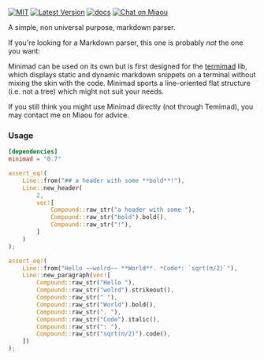 

[![MIT][s2]][l2] [![Latest Version][s1]][l1] [![docs][s3]][l3] [![Chat on Miaou][s4]][l4]

[s1]: https://img.shields.io/crates/v/minimad.svg
[l1]: https://crates.io/crates/minimad

[s2]: https://img.shields.io/badge/license-MIT-blue.svg
[l2]: minimad/LICENSE

[s3]: https://docs.rs/minimad/badge.svg
[l3]: https://docs.rs/minimad/

[s4]: https://miaou.dystroy.org/static/shields/room.svg
[l4]: https://miaou.dystroy.org/3

A simple, non universal purpose, markdown parser.

If you're looking for a Markdown parser, this one is probably *not* the one you want:

Minimad can be used on its own but is first designed for the [termimad](https://github.com/Canop/termimad) lib, which displays static and dynamic markdown snippets on a terminal without mixing the skin with the code. Minimad sports a line-oriented flat structure (i.e. not a tree) which might not suit your needs.

If you still think you might use Minimad directly (not through Temimad), you may contact me on Miaou for advice.

### Usage


```toml
[dependencies]
minimad = "0.7"
```

```rust
assert_eq!(
    Line::from("## a header with some **bold**!"),
    Line::new_header(
        2,
        vec![
            Compound::raw_str("a header with some "),
            Compound::raw_str("bold").bold(),
            Compound::raw_str("!"),
        ]
    )
);

assert_eq!(
    Line::from("Hello ~~wolrd~~ **World**. *Code*: `sqrt(π/2)`"),
    Line::new_paragraph(vec![
        Compound::raw_str("Hello "),
        Compound::raw_str("wolrd").strikeout(),
        Compound::raw_str(" "),
        Compound::raw_str("World").bold(),
        Compound::raw_str(". "),
        Compound::raw_str("Code").italic(),
        Compound::raw_str(": "),
        Compound::raw_str("sqrt(π/2)").code(),
    ])
);
```

